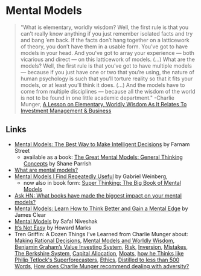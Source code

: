 # Mental Models

> "What is elementary, worldly wisdom? Well, the first rule is that you can’t really know anything if you just remember isolated facts and try and bang ’em back. If the facts don’t hang together on a latticework of theory, you don’t have them in a usable form. You’ve got to have models in your head. And you’ve got to array your experience — both vicarious and direct — on this latticework of models. \(...\) What are the models? Well, the first rule is that you’ve got to have multiple models — because if you just have one or two that you’re using, the nature of human psychology is such that you’ll torture reality so that it fits your models, or at least you’ll think it does. \(...\) And the models have to come from multiple disciplines — because all the wisdom of the world is not to be found in one little academic department." -Charlie Munger, [A Lesson on Elementary, Worldly Wisdom As It Relates To Investment Management & Business](https://old.ycombinator.com/munger.html)

## Links

* [Mental Models: The Best Way to Make Intelligent Decisions](https://fs.blog/mental-models/) by Farnam Street
  * available as a book: [The Great Mental Models: General Thinking Concepts](https://www.goodreads.com/book/show/44245196-the-great-mental-models) by Shane Parrish
* [What are mental models?](https://mentalmodels.princeton.edu/about/what-are-mental-models/)
* [Mental Models I Find Repeatedly Useful](https://medium.com/@yegg/mental-models-i-find-repeatedly-useful-936f1cc405d) by Gabriel Weinberg,
  * now also in book form: [Super Thinking: The Big Book of Mental Models](https://www.goodreads.com/book/show/41181911-super-thinking)
* [Ask HN: What books have made the biggest impact on your mental models?](https://news.ycombinator.com/item?id=15155833)
* [Mental Models: Learn How to Think Better and Gain a Mental Edge](https://jamesclear.com/mental-models) by James Clear
* [Mental Models](https://www.safalniveshak.com/mental-models/) by Safal Niveshak
* [It’s Not Easy](https://www.oaktreecapital.com/docs/default-source/memos/2015-09-09-its-not-easy.pdf) by Howard Marks
* Tren Griffin: A Dozen Things I’ve Learned from Charlie Munger about: [Making Rational Decisions](https://25iq.com/2015/08/22/a-dozen-things-ive-learned-from-charlie-munger-about-making-rational-decisions/), [Mental Models and Worldly Wisdom](https://25iq.com/2015/08/22/a-dozen-things-ive-learned-from-charlie-munger-about-mental-models-and-worldly-wisdom/), [Benjamin Graham’s Value Investing System](https://25iq.com/2015/08/29/a-dozen-things-ive-learned-from-charlie-munger-about-benjamin-grahams-value-investing-system/), [Risk](https://25iq.com/2015/09/05/a-dozen-things-ive-learned-from-charlie-munger-about-risk-2/), [Inversion](https://25iq.com/2015/09/12/a-dozen-things-ive-learned-from-charlie-munger-about-inversion-including-the-importance-of-being-consistently-not-stupid-2/), [Mistakes](https://25iq.com/2015/09/19/a-dozen-things-ive-learned-from-charlie-munger-about-mistakes/), [The Berkshire System](https://25iq.com/2015/09/26/a-dozen-things-ive-learned-from-charlie-munger-about-the-berkshire-system/), [Capital Allocation](https://25iq.com/2015/10/03/a-dozen-things-ive-learned-from-charlie-munger-about-capital-allocation/), [Moats](https://25iq.com/2015/10/10/a-dozen-things-ive-learned-from-charlie-munger-about-moats/), [how he Thinks like Philip Tetlock's Superforecasters](https://25iq.com/2015/10/17/a-dozen-ways-charlie-munger-thinks-like-philip-tetlock-suggests-in-his-new-book-superforecasting/), [Ethics](https://25iq.com/2015/10/24/a-dozen-things-ive-learned-from-charlie-munger-about-ethics/), [Distilled to less than 500 Words](https://25iq.com/2015/10/30/a-dozen-things-ive-learned-from-charlie-munger-distilled-to-less-than-500-words/), [How does Charlie Munger recommend dealing with adversity?](https://25iq.com/2015/11/14/charlie-munger-ama-how-does-charlie-munger-recommend-dealing-with-adversity/)

